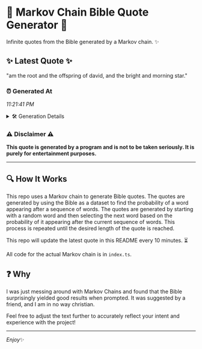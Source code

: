 # 📖 Markov Chain Bible Quote Generator 📖

Infinite quotes from the Bible generated by a Markov chain. ✨

## ✨ Latest Quote ✨
"am the root and the offspring of david, and the bright and morning star."

### ⏰ Generated At
*11:21:41 PM*

<details>
    <summary>🛠️ Generation Details</summary>
    <p>
        <strong>🌱 Seed:</strong> am<br>
        <strong>🔄 Iterations:</strong> 13<br>
        <strong>📜 Context History:</strong><br>[ am ]: the<br>[ am, the ]: root<br>[ am, the, root ]: and<br>[ am, the, root, and ]: the<br>[ am, the, root, and, the ]: offspring<br>[ am, the, root, and, the, offspring ]: of<br>[ the, root, and, the, offspring, of ]: david,<br>[ root, and, the, offspring, of, david, ]: and<br>[ and, the, offspring, of, david,, and ]: the<br>[ the, offspring, of, david,, and, the ]: bright<br>[ offspring, of, david,, and, the, bright ]: and<br>[ of, david,, and, the, bright, and ]: morning<br>[ david,, and, the, bright, and, morning ]: star.<br>
    </p>
</details>

### ⚠️ Disclaimer ⚠️
**This quote is generated by a program and is not to be taken seriously. It is purely for entertainment purposes.**

---

## 🔍 How It Works

This repo uses a Markov chain to generate Bible quotes. The quotes are generated by using the Bible as a dataset to find the probability of a word appearing after a sequence of words. The quotes are generated by starting with a random word and then selecting the next word based on the probability of it appearing after the current sequence of words. This process is repeated until the desired length of the quote is reached.

This repo will update the latest quote in this README every 10 minutes. ⏳

All code for the actual Markov chain is in `index.ts`.

## ❓ Why

I was just messing around with Markov Chains and found that the Bible surprisingly yielded good results when prompted. 
It was suggested by a friend, and I am in no way christian.

Feel free to adjust the text further to accurately reflect your intent and experience with the project!

---

*Enjoy*✨

